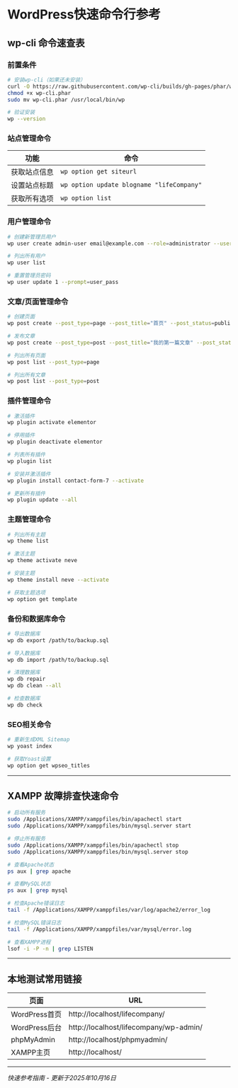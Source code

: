 # WordPress快速命令行参考

## wp-cli 命令速查表

### 前置条件
```bash
# 安装wp-cli（如果还未安装）
curl -O https://raw.githubusercontent.com/wp-cli/builds/gh-pages/phar/wp-cli.phar
chmod +x wp-cli.phar
sudo mv wp-cli.phar /usr/local/bin/wp

# 验证安装
wp --version
```

### 站点管理命令

| 功能 | 命令 |
|------|------|
| 获取站点信息 | `wp option get siteurl` |
| 设置站点标题 | `wp option update blogname "lifeCompany"` |
| 获取所有选项 | `wp option list` |

### 用户管理命令

```bash
# 创建新管理员用户
wp user create admin-user email@example.com --role=administrator --user-pass=password123

# 列出所有用户
wp user list

# 重置管理员密码
wp user update 1 --prompt=user_pass
```

### 文章/页面管理命令

```bash
# 创建页面
wp post create --post_type=page --post_title="首页" --post_status=publish --post_content="Welcome"

# 发布文章
wp post create --post_type=post --post_title="我的第一篇文章" --post_status=publish

# 列出所有页面
wp post list --post_type=page

# 列出所有文章
wp post list --post_type=post
```

### 插件管理命令

```bash
# 激活插件
wp plugin activate elementor

# 停用插件
wp plugin deactivate elementor

# 列表所有插件
wp plugin list

# 安装并激活插件
wp plugin install contact-form-7 --activate

# 更新所有插件
wp plugin update --all
```

### 主题管理命令

```bash
# 列出所有主题
wp theme list

# 激活主题
wp theme activate neve

# 安装主题
wp theme install neve --activate

# 获取主题选项
wp option get template
```

### 备份和数据库命令

```bash
# 导出数据库
wp db export /path/to/backup.sql

# 导入数据库
wp db import /path/to/backup.sql

# 清理数据库
wp db repair
wp db clean --all

# 检查数据库
wp db check
```

### SEO相关命令

```bash
# 重新生成XML Sitemap
wp yoast index

# 获取Yoast设置
wp option get wpseo_titles
```

---

## XAMPP 故障排查快速命令

```bash
# 启动所有服务
sudo /Applications/XAMPP/xamppfiles/bin/apachectl start
sudo /Applications/XAMPP/xamppfiles/bin/mysql.server start

# 停止所有服务
sudo /Applications/XAMPP/xamppfiles/bin/apachectl stop
sudo /Applications/XAMPP/xamppfiles/bin/mysql.server stop

# 查看Apache状态
ps aux | grep apache

# 查看MySQL状态
ps aux | grep mysql

# 检查Apache错误日志
tail -f /Applications/XAMPP/xamppfiles/var/log/apache2/error_log

# 检查MySQL错误日志
tail -f /Applications/XAMPP/xamppfiles/var/mysql/error.log

# 查看XAMPP进程
lsof -i -P -n | grep LISTEN
```

---

## 本地测试常用链接

| 页面 | URL |
|------|-----|
| WordPress首页 | http://localhost/lifecompany/ |
| WordPress后台 | http://localhost/lifecompany/wp-admin/ |
| phpMyAdmin | http://localhost/phpmyadmin/ |
| XAMPP主页 | http://localhost/ |

---

*快速参考指南 - 更新于2025年10月16日*
